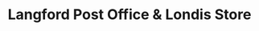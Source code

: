 ---
title: "Langford Post Office & Londis Store"
url: /langford/langford-post-office-and-londis-store/
shop: convenience
---